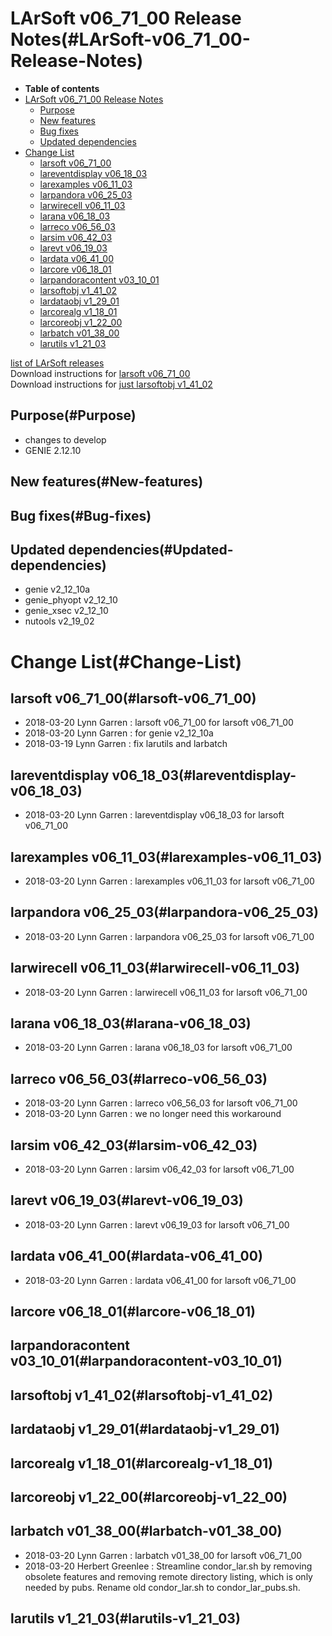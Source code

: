 LArSoft v06\_71\_00 Release Notes(#LArSoft-v06_71_00-Release-Notes)
======================================================================

-   **Table of contents**
-   [LArSoft v06\_71\_00 Release Notes](#LArSoft-v06_71_00-Release-Notes)
    -   [Purpose](#Purpose)
    -   [New features](#New-features)
    -   [Bug fixes](#Bug-fixes)
    -   [Updated dependencies](#Updated-dependencies)
-   [Change List](#Change-List)
    -   [larsoft v06\_71\_00](#larsoft-v06_71_00)
    -   [lareventdisplay v06\_18\_03](#lareventdisplay-v06_18_03)
    -   [larexamples v06\_11\_03](#larexamples-v06_11_03)
    -   [larpandora v06\_25\_03](#larpandora-v06_25_03)
    -   [larwirecell v06\_11\_03](#larwirecell-v06_11_03)
    -   [larana v06\_18\_03](#larana-v06_18_03)
    -   [larreco v06\_56\_03](#larreco-v06_56_03)
    -   [larsim v06\_42\_03](#larsim-v06_42_03)
    -   [larevt v06\_19\_03](#larevt-v06_19_03)
    -   [lardata v06\_41\_00](#lardata-v06_41_00)
    -   [larcore v06\_18\_01](#larcore-v06_18_01)
    -   [larpandoracontent v03\_10\_01](#larpandoracontent-v03_10_01)
    -   [larsoftobj v1\_41\_02](#larsoftobj-v1_41_02)
    -   [lardataobj v1\_29\_01](#lardataobj-v1_29_01)
    -   [larcorealg v1\_18\_01](#larcorealg-v1_18_01)
    -   [larcoreobj v1\_22\_00](#larcoreobj-v1_22_00)
    -   [larbatch v01\_38\_00](#larbatch-v01_38_00)
    -   [larutils v1\_21\_03](#larutils-v1_21_03)

[list of LArSoft releases](LArSoft_release_list)\
Download instructions for [larsoft v06\_71\_00](http://scisoft.fnal.gov/scisoft/bundles/larsoft/v06_71_00/larsoft-v06_71_00.html)\
Download instructions for [just larsoftobj v1\_41\_02](http://scisoft.fnal.gov/scisoft/bundles/larsoftobj/v1_41_02/larsoftobj-v1_41_02.html)

Purpose(#Purpose)
--------------------

-   changes to develop
-   GENIE 2.12.10

New features(#New-features)
------------------------------

Bug fixes(#Bug-fixes)
------------------------

Updated dependencies(#Updated-dependencies)
----------------------------------------------

-   genie v2\_12\_10a
-   genie\_phyopt v2\_12\_10
-   genie\_xsec v2\_12\_10
-   nutools v2\_19\_02

Change List(#Change-List)
============================

larsoft v06\_71\_00(#larsoft-v06_71_00)
------------------------------------------

-   2018-03-20 Lynn Garren : larsoft v06\_71\_00 for larsoft v06\_71\_00
-   2018-03-20 Lynn Garren : for genie v2\_12\_10a
-   2018-03-19 Lynn Garren : fix larutils and larbatch

lareventdisplay v06\_18\_03(#lareventdisplay-v06_18_03)
----------------------------------------------------------

-   2018-03-20 Lynn Garren : lareventdisplay v06\_18\_03 for larsoft v06\_71\_00

larexamples v06\_11\_03(#larexamples-v06_11_03)
--------------------------------------------------

-   2018-03-20 Lynn Garren : larexamples v06\_11\_03 for larsoft v06\_71\_00

larpandora v06\_25\_03(#larpandora-v06_25_03)
------------------------------------------------

-   2018-03-20 Lynn Garren : larpandora v06\_25\_03 for larsoft v06\_71\_00

larwirecell v06\_11\_03(#larwirecell-v06_11_03)
--------------------------------------------------

-   2018-03-20 Lynn Garren : larwirecell v06\_11\_03 for larsoft v06\_71\_00

larana v06\_18\_03(#larana-v06_18_03)
----------------------------------------

-   2018-03-20 Lynn Garren : larana v06\_18\_03 for larsoft v06\_71\_00

larreco v06\_56\_03(#larreco-v06_56_03)
------------------------------------------

-   2018-03-20 Lynn Garren : larreco v06\_56\_03 for larsoft v06\_71\_00
-   2018-03-20 Lynn Garren : we no longer need this workaround

larsim v06\_42\_03(#larsim-v06_42_03)
----------------------------------------

-   2018-03-20 Lynn Garren : larsim v06\_42\_03 for larsoft v06\_71\_00

larevt v06\_19\_03(#larevt-v06_19_03)
----------------------------------------

-   2018-03-20 Lynn Garren : larevt v06\_19\_03 for larsoft v06\_71\_00

lardata v06\_41\_00(#lardata-v06_41_00)
------------------------------------------

-   2018-03-20 Lynn Garren : lardata v06\_41\_00 for larsoft v06\_71\_00

larcore v06\_18\_01(#larcore-v06_18_01)
------------------------------------------

larpandoracontent v03\_10\_01(#larpandoracontent-v03_10_01)
--------------------------------------------------------------

larsoftobj v1\_41\_02(#larsoftobj-v1_41_02)
----------------------------------------------

lardataobj v1\_29\_01(#lardataobj-v1_29_01)
----------------------------------------------

larcorealg v1\_18\_01(#larcorealg-v1_18_01)
----------------------------------------------

larcoreobj v1\_22\_00(#larcoreobj-v1_22_00)
----------------------------------------------

larbatch v01\_38\_00(#larbatch-v01_38_00)
--------------------------------------------

-   2018-03-20 Lynn Garren : larbatch v01\_38\_00 for larsoft v06\_71\_00
-   2018-03-20 Herbert Greenlee : Streamline condor\_lar.sh by removing obsolete features and removing remote directory listing, which is only needed by pubs. Rename old condor\_lar.sh to condor\_lar\_pubs.sh.

larutils v1\_21\_03(#larutils-v1_21_03)
------------------------------------------
